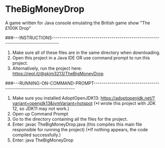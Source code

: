 # TheBigMoneyDrop
A game written for Java console emulating the British game show "The £100K Drop"

###---INSTRUCTIONS---------------------------------------------------------------------------------
1) Make sure all of these files are in the same directory when downloading.
2) Open this project in a Java IDE OR use command prompt to run this project.
3) Alternatively, run the project here: https://repl.it/@skim3213/TheBigMoneyDrop

###---RUNNING-ON-COMMAND-PROMPT--------------------------------------------------------------------
1) Make sure you installed AdoptOpenJDK13: https://adoptopenjdk.net/?variant=openjdk13&jvmVariant=hotspot
    (*I wrote this project with JDK 12, so JDK11 may not work.)
2) Open up Command Prompt
3) Go to the directory containing all the files for the project.
4) Enter: javac TheBigMoneyDrop.java (this compiles this main file responsible for running the project)
    (*If nothing appears, the code compiled successfully.)
5) Enter: java TheBigMoneyDrop
